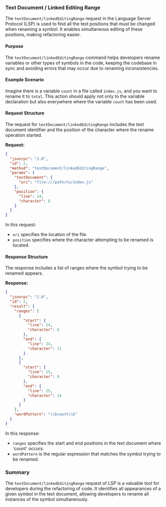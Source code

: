 ### Text Document / Linked Editing Range

The `textDocument/linkedEditingRange` request in the Language Server Protocol (LSP) is used to find all the text positions that must be changed when renaming a symbol. It enables simultaneous editing of these positions, making refactoring easier.

#### Purpose

The `textDocument/linkedEditingRange` command helps developers rename variables or other types of symbols in the code, keeping the codebase in sync and avoiding errors that may occur due to renaming inconsistencies.

#### Example Scenario

Imagine there is a variable `count` in a file called `index.js`, and you want to rename it to `total`. This action should apply not only to the variable declaration but also everywhere where the variable `count` has been used.

#### Request Structure

The request for `textDocument/linkedEditingRange` includes the text document identifier and the position of the character where the rename operation started.

**Request:**

```json
{
  "jsonrpc": "2.0",
  "id": 2,
  "method": "textDocument/linkedEditingRange",
  "params": {
    "textDocument": {
      "uri": "file:///path/to/index.js"
    },
    "position": {
      "line": 24,
      "character": 8
    }
  }
}
```

In this request:
- `uri` specifies the location of the file.
- `position` specifies where the character attempting to be renamed is located.

#### Response Structure

The response includes a list of ranges where the symbol trying to be renamed appears.

**Response:**

```json
{
  "jsonrpc": "2.0",
  "id": 2,
  "result": {
    "ranges": [
      {
        "start": {
          "line": 24,
          "character": 6
        },
        "end": {
          "line": 24,
          "character": 11
        }
      },
      {
        "start": {
          "line": 25,
          "character": 9
        },
        "end": {
          "line": 25,
          "character": 14
        }
      }
    ],
    "wordPattern": "\\bcount\\b"
  }
}
```

In this response:
- `ranges` specifies the start and end positions in the text document where 'count' occurs.
- `wordPattern` is the regular expression that matches the symbol trying to be renamed.

### Summary

The `textDocument/linkedEditingRange` request of LSP is a valuable tool for developers during the refactoring of code. It identifies all appearances of a given symbol in the text document, allowing developers to rename all instances of the symbol simultaneously.